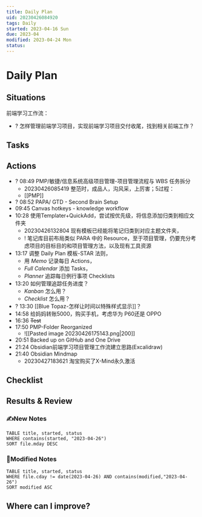 ```yaml
---
title: Daily Plan
uid: 20230426084920 
tags: Daily
started: 2023-04-16 Sun
due: 2023-04
modified: 2023-04-24 Mon
status: 
---
```

# Daily Plan
## Situations
前端学习工作流：
- ? 怎样管理前端学习项目，实现前端学习项目交付收尾，找到相关前端工作？
## Tasks
## Actions
- ? 08:49 PMP/敏捷/信息系统高级项目管理-项目管理流程与 WBS 任务拆分
    - 20230426085419 整范时，成品人，沟风采，上厉害；5过程：
    - [[PMP]]
- ? 08:52 PAPA/ GTD - Second Brain Setup
- 09:45 Canvas hotkeys - knowledge workflow
- 10:28 使用Templater+QuickAdd，尝试按优先级，将信息添加归类到相应文件夹
    - 20230426132804 现有模板已经能将笔记归类到对应主题文件夹，
    - ! 笔记库目前布局类似 PARA 中的 Resource，至于项目管理，仍要充分考虑项目的目标目的和项目管理方法，以及现有工具资源
- 13:17 调整 Daily Plan 模板-STAR 法则，
	- 用 *Memo* 记录每日 Actions，
	- *Full Calendar* 添加 Tasks，
	- *Planner* 追踪每日例行事项 Checklists
- 13:20 如何管理追踪任务进度？
	- *Kanban* 怎么用？
	- *Checklist* 怎么用？ 
- ? 13:30 [[Blue Topaz-怎样让时间以特殊样式显示]]？
- 14:58 给妈妈转账5000，购买手机，考虑华为 P60还是 OPPO
- 16:36 ~~Test~~
- 17:50 PMP-Folder Reorganized
	- ![[Pasted image 20230426175143.png|200]]
- 20:51 Backed up on GitHub and One Drive 
- 21:24 Obsidian前端学习项目管理工作流建立思路(Excalidraw)
- 21:40 Obsidian Mindmap
    - 20230427183621 淘宝购买了X-Mind永久激活

## Checklist

## Results & Review
### ✍️New Notes

```dataview
TABLE title, started, status
WHERE contains(started, "2023-04-26")
SORT file.mday DESC
```

### 📝Modified Notes

```dataview
TABLE title, started, status
WHERE file.cday != date(2023-04-26) AND contains(modified,"2023-04-26")
SORT modified ASC
```

## Where can I improve?